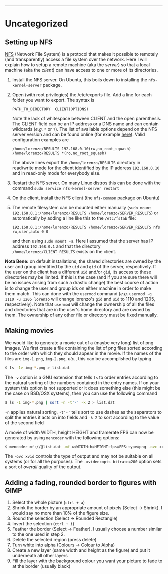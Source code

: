 ---

# Uncategorized

## Setting up NFS

[NFS](https://en.wikipedia.org/wiki/Network_File_System) (Network File System) is a protocol that makes it possible to remotely (and transparently) access a file system over the network. Here I will explain how to setup a remote machine (aka the *server*) so that a local machine (aka the *client*) can have access to one or more of its directories.

 1. Install the NFS server. On Ubuntu, this boils down to installing the `nfs-kernel-server` package.
 2. Open (with root privilegies) the /etc/exports file. Add a line for each folder you want to export. The syntax is
 
     ```PATH_TO_DIRECTORY  CLIENT(OPTIONS)```
     
     Note the lack of whitespace between CLIENT and the open parenthesis. The CLIENT field can be an IP address or a DNS name and can contain wildcards (*e.g.* `*` or `?`). The list of available options depend on the NFS server version and can be found online (for example [here](https://linux.die.net/man/5/exports)). Valid configuration examples are
     
     ```/home/lorenzo/RESULTS 192.168.0.10(rw,no_root_squash)```
     ```/home/lorenzo/RESULTS *(ro,no_root_squash)```
     
     The above lines export the `/home/lorenzo/RESULTS` directory in read/write mode for the client identified by the IP address `192.168.0.10` and in read-only mode for everybody else.
     
 3. Restart the NFS server. On many Linux distros this can be done with the command `sudo service nfs-kernel-server restart`
 4. On the client, install the NFS client (the `nfs-common` package on Ubuntu)
 5. The remote filesystem can be mounted either manually (`sudo mount 192.168.0.1:/home/lorenzo/RESULTS /home/lorenzo/SERVER_RESULTS`) or automatically by adding a line like this to the `/etc/fstab` file:
 
     ```192.168.0.1:/home/lorenzo/RESULTS /home/lorenzo/SERVER_RESULTS nfs rw,user,auto 0 0```
     
     and then using `sudo mount -a`.  Here I assumed that the server has IP address `192.168.0.1` and that the directory `/home/lorenzo/CLIENT_RESULTS` exists on the client.
     
**Nota Bene:** on default installations, the shared directories are owned by the user and group identified by the `uid` and `gid` of the server, respectively. If the user on the client has a different `uid` and/or `gid`, its access to these directories may be limited. If this is the case (and if you are sure there will be no issues arising from such a drastic change) the best course of action is to change the user and group ids on either machine in order to make them match. This can done with the `usermod` command (*e.g.* `usermod -g 1110 -u 1205 lorenzo` will change lorenzo's `gid` and `uid` to 1110 and 1205, respectively). Note that `usermod` will change the ownership of all the files and directories that are in the user's home directory and are owned by them. The ownership of any other file or directory must be fixed manually.

## Making movies

We would like to generate a movie out of a (maybe very long) list of png images. We first create a file containing the list of png files sorted according to the order with which they should appear in the movie. If the names of the files are `img-1.png`, `img-2.png`, *etc.*, this can be accomplished by typing

```bash
$ ls -1v img-*.png > list.dat
```

The `-v` option is a GNU extension that tells `ls` to order entries according to the natural sorting of the numbers contained in the entry names. If on your system this option is not supported or it does something else (this might be the case on BSD/OSX systems), then you can use the following command

```bash
$ ls -1 img-*.png | sort -n -t'-' -k 2 > list.dat
```

`-n` applies natural sorting, `-t'-'` tells sort to use dashes as the separators to split the entries it acts on into fields and `-k 2`  to sort according to the value of the second field

A movie of width WIDTH, height HEIGHT and framerate FPS can now be generated by using `mencoder` with the following options:

```bash
$ mencoder mf://@list.dat -mf w=WIDTH:h=HEIGHT:fps=FPS:type=png -ovc xvid -xvidencopts bitrate=200 -o output.avi
```

The `-ovc xvid` controls the type of output and may not be suitable on all systems (or for all the purposes). The `-xvidencopts bitrate=200` option sets a sort of *overall* quality of the output.

## Adding a fading, rounded border to figures with GIMP

1. Select the whole picture (`ctrl + a`)
2. Shrink the border by an appropriate amount of pixels (Select &rarr; Shrink). I would say no more than 10% of the figure size.
3. Round the selection (Select &rarr; Rounded Rectangle)
4. Invert the selection (`ctrl + i`)
5. Feather the border (Select &rarr; Feather). I usually choose a number similar to the one used in step 2.
6. Delete the selected region (press delete)
7. Turn white into alpha (Colours &rarr; Colour to Alpha)
8. Create a new layer (same width and height as the figure) and put it underneath all other layers
9. Fill the layer with the background colour you want your picture to fade to at the border (usually black)
